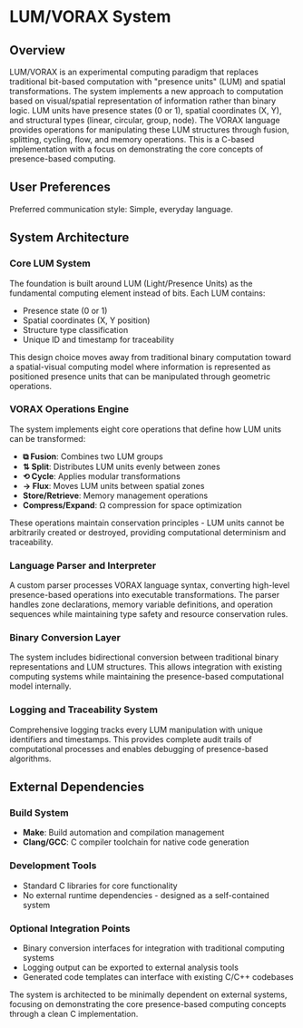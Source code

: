 # LUM/VORAX System

## Overview

LUM/VORAX is an experimental computing paradigm that replaces traditional bit-based computation with "presence units" (LUM) and spatial transformations. The system implements a new approach to computation based on visual/spatial representation of information rather than binary logic. LUM units have presence states (0 or 1), spatial coordinates (X, Y), and structural types (linear, circular, group, node). The VORAX language provides operations for manipulating these LUM structures through fusion, splitting, cycling, flow, and memory operations. This is a C-based implementation with a focus on demonstrating the core concepts of presence-based computing.

## User Preferences

Preferred communication style: Simple, everyday language.

## System Architecture

### Core LUM System
The foundation is built around LUM (Light/Presence Units) as the fundamental computing element instead of bits. Each LUM contains:
- Presence state (0 or 1)
- Spatial coordinates (X, Y position)
- Structure type classification
- Unique ID and timestamp for traceability

This design choice moves away from traditional binary computation toward a spatial-visual computing model where information is represented as positioned presence units that can be manipulated through geometric operations.

### VORAX Operations Engine
The system implements eight core operations that define how LUM units can be transformed:
- **⧉ Fusion**: Combines two LUM groups
- **⇅ Split**: Distributes LUM units evenly between zones
- **⟲ Cycle**: Applies modular transformations
- **→ Flux**: Moves LUM units between spatial zones
- **Store/Retrieve**: Memory management operations
- **Compress/Expand**: Ω compression for space optimization

These operations maintain conservation principles - LUM units cannot be arbitrarily created or destroyed, providing computational determinism and traceability.

### Language Parser and Interpreter
A custom parser processes VORAX language syntax, converting high-level presence-based operations into executable transformations. The parser handles zone declarations, memory variable definitions, and operation sequences while maintaining type safety and resource conservation rules.

### Binary Conversion Layer
The system includes bidirectional conversion between traditional binary representations and LUM structures. This allows integration with existing computing systems while maintaining the presence-based computational model internally.

### Logging and Traceability System
Comprehensive logging tracks every LUM manipulation with unique identifiers and timestamps. This provides complete audit trails of computational processes and enables debugging of presence-based algorithms.

## External Dependencies

### Build System
- **Make**: Build automation and compilation management
- **Clang/GCC**: C compiler toolchain for native code generation

### Development Tools
- Standard C libraries for core functionality
- No external runtime dependencies - designed as a self-contained system

### Optional Integration Points
- Binary conversion interfaces for integration with traditional computing systems
- Logging output can be exported to external analysis tools
- Generated code templates can interface with existing C/C++ codebases

The system is architected to be minimally dependent on external systems, focusing on demonstrating the core presence-based computing concepts through a clean C implementation.
